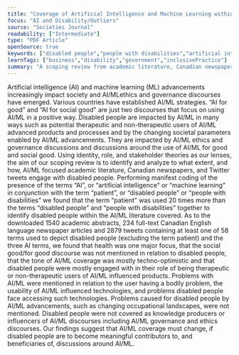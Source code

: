 ```yaml
---
title: "Coverage of Artificial Intelligence and Machine Learning within Academic Literature, Canadian Newspapers, and Twitter Tweets: The Case of Disabled People"
focus: "AI and Disability/Outliers"
source: "Societies Journal"
readability: ["Intermediate"]
type: "PDF Article"
openSource: true
keywords: ["disabled people","people with disabilities","artificial intelligence","machine learning","scoping review","social good","for good"]
learnTags: ["business","disability","government","inclusivePractice"]
summary: "A scoping review from academic literature, Canadian newspapers and Twitter found limited coverage on persons with disabilities as knowledge producers or influencers of machine learning and AI technology, revealing a pressing need for changes to AI/ML coverage. "
---
```

Artificial intelligence (AI) and machine learning (ML) advancements increasingly impact society and AI/MLethics and governance discourses have emerged. Various countries have established AI/ML strategies. “AI for good” and “AI for social good” are just two discourses that focus on using AI/ML in a positive way. Disabled people are impacted by AI/ML in many ways such as potential therapeutic and non-therapeutic users of AI/ML advanced products and processes and by the changing societal parameters enabled by AI/ML advancements. They are impacted by AI/ML ethics and governance discussions and discussions around the use of AI/ML for good and social good. Using identity, role, and stakeholder theories as our lenses, the aim of our scoping review is to identify and analyze to what extent, and how, AI/ML focused academic literature, Canadian newspapers, and Twitter tweets engage with disabled people. Performing manifest coding of the presence of the terms “AI”, or “artificial intelligence” or “machine learning” in conjunction with the term “patient”, or “disabled people” or “people with disabilities” we found that the term “patient” was used 20 times more than the terms “disabled people” and “people with disabilities” together to identify disabled people within the AI/ML literature covered. As to the downloaded 1540 academic abstracts, 234 full-text Canadian English language newspaper articles and 2879 tweets containing at least one of 58 terms used to depict disabled people (excluding the term patient) and the three AI terms, we found that health was one major focus, that the social good/for good discourse was not mentioned in relation to disabled people, that the tone of AI/ML coverage was mostly techno-optimistic and that disabled people were mostly engaged with in their role of being therapeutic or non-therapeutic users of AI/ML influenced products. Problems with AI/ML were mentioned in relation to the user having a bodily problem, the usability of AI/ML influenced technologies, and problems disabled people face accessing such technologies. Problems caused for disabled people by AI/ML advancements, such as changing occupational landscapes, were not mentioned. Disabled people were not covered as knowledge producers or influencers of AI/ML discourses including AI/ML governance and ethics discourses. Our findings suggest that AI/ML coverage must change, if disabled people are to become meaningful contributors to, and beneficiaries of, discussions around AI/ML.
